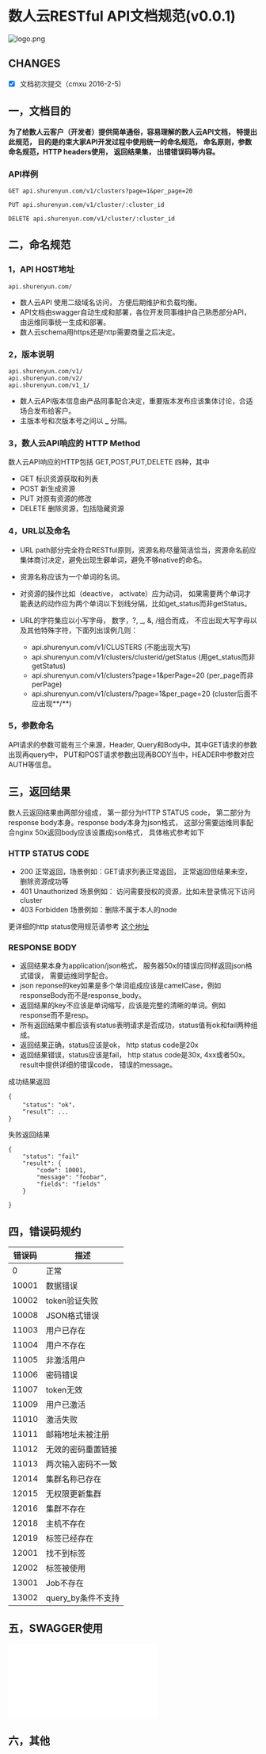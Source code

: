 # 数人云RESTful API文档规范(v0.0.1)

![logo.png](https://github.com/Dataman-Cloud/omega-api-docs/blob/master/logo-shurenyun.png)

## CHANGES
- [x] 文档初次提交（cmxu 2016-2-5)

## 一，文档目的

**为了给数人云客户（开发者）提供简单通俗，容易理解的数人云API文档， 特提出此规范，
目的是约束大家API开发过程中使用统一的命名规范，
命名原则，参数命名规范，HTTP headers使用， 返回结果集，
出错错误码等内容。**

### API样例

	GET api.shurenyun.com/v1/clusters?page=1&per_page=20

	PUT api.shurenyun.com/v1/cluster/:cluster_id

	DELETE api.shurenyun.com/v1/cluster/:cluster_id

## 二，命名规范

### 1，API HOST地址

	api.shurenyun.com/

* 数人云API 使用二级域名访问， 方便后期维护和负载均衡。
* API文档由swagger自动生成和部署，各位开发同事维护自己熟悉部分API， 由运维同事统一生成和部署。
* 数人云schema用https还是http需要商量之后决定。

### 2，版本说明

	api.shurenyun.com/v1/
	api.shurenyun.com/v2/
	api.shurenyun.com/v1_1/

* 数人云API版本信息由产品同事配合决定，重要版本发布应该集体讨论，合适场合发布给客户。
* 主版本号和次版本号之间以 **_** 分隔。

### 3，数人云API响应的 HTTP Method
数人云API响应的HTTP包括 GET,POST,PUT,DELETE 四种，其中

* GET 标识资源获取和列表
* POST 新生成资源
* PUT 对原有资源的修改
* DELETE 删除资源，包括隐藏资源



### 4，URL以及命名

* URL path部分完全符合RESTful原则，资源名称尽量简洁恰当，资源命名前应集体商讨决定，避免出现生僻单词，避免不够native的命名。
* 资源名称应该为一个单词的名词。
* 对资源的操作比如（deactive， activate）应为动词， 如果需要两个单词才能表达的动作应为两个单词以下划线分隔，比如get_status而非getStatus。
* URL的字符集应以小写字母， 数字，?, _, &, /组合而成， 不应出现大写字母以及其他特殊字符，下面列出误例几则：

	- api.shurenyun.com/v1/CLUSTERS     (不能出现大写)
	- api.shurenyun.com/v1/clusters/clusterid/getStatus (用get_status而非getStatus)
	- api.shurenyun.com/v1/clusters?page=1&perPage=20 (per_page而非perPage)
	- api.shurenyun.com/v1/clusters/?page=1&per_page=20 (cluster后面不应出现**/**)

### 5，参数命名
API请求的参数可能有三个来源，Header, Query和Body中。其中GET请求的参数出现再query中， PUT和POST请求参数出现再BODY当中，HEADER中参数对应AUTH等信息。


## 三，返回结果
数人云返回结果由两部分组成， 第一部分为HTTP STATUS code， 第二部分为response body本身。response body本身为json格式， 这部分需要运维同事配合nginx 50x返回body应该设置成json格式， 具体格式参考如下

### HTTP STATUS CODE

* 200 正常返回，场景例如：GET请求列表正常返回， 正常返回但结果未空，删除资源成功等
* 401 Unauthorized 场景例如： 访问需要授权的资源，比如未登录情况下访问cluster
* 403 Forbidden 场景例如：删除不属于本人的node

更详细的http status使用规范请参考 [这个地址](http://kubernetes.io/v1.1/docs/devel/api-conventions.html#http-status-codes)


### RESPONSE BODY

 * 返回结果本身为application/json格式，
   服务器50x的错误应同样返回json格式错误，
   需要运维同学配合。
 * json reponse的key如果是多个单词组成应该是camelCase，例如
   responseBody而不是response_body。
 * 返回结果的key不应该是单词缩写，应该是完整的清晰的单词。例如
  response而不是resp。
 * 所有返回结果中都应该有status表明请求是否成功，status值有ok和fail两种组成。
 * 返回结果正确，status应该是ok， http status code是20x
 * 返回结果错误，status应该是fail， http status code是30x,
   4xx或者50x。result中提供详细的错误code， 错误的message。

成功结果返回

	{
		"status": "ok"，
		“result”: ...
	}

失败返回结果

	{
		"status": "fail"
		"result": {
			"code": 10001,
			"message": "foobar",
			"fields": "fields"
		}

	}

## 四，错误码规约
错误码   |  描述
------- | ------
0       |  正常
10001   |  数据错误
10002   |  token验证失败
10008   |  JSON格式错误
11003   |  用户已存在
11004   |  用户不存在
11005   |  非激活用户
11006   |  密码错误
11007   |  token无效
11009   |  用户已激活
11010   |  激活失败
11011   |  邮箱地址未被注册
11012   |  无效的密码重置链接
11013   |  两次输入密码不一致
12014   |  集群名称已存在
12015   |  无权限更新集群
12016   |  集群不存在
12018   |  主机不存在
12019   |  标签已经存在
12001   |  找不到标签
12002   |  标签被使用
13001   |  Job不存在
13002   |  query_by条件不支持

## 五，SWAGGER使用
![参考](./README.md)

## 六，其他


